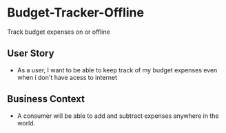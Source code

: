 # Budget-Tracker-Offline

Track budget expenses on or offline

## User Story

- As a user, I want to be able to keep track of my budget expenses even when i don't have acess to internet

## Business Context

- A consumer will be able to add and subtract expenses anywhere in the world.
